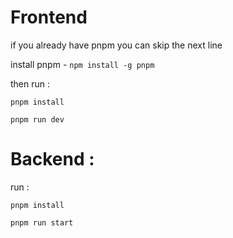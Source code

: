 # Frontend

if you already have pnpm you can skip the next line

install pnpm - `npm install -g pnpm`

then run :

```
pnpm install

pnpm run dev
```

# Backend :

run :

```
pnpm install

pnpm run start
```
